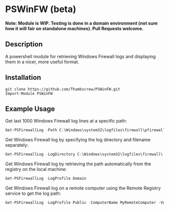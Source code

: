 # **PSWinFW (beta)**

**Note: Module is WIP. Testing is done in a domain environment (not sure how it will fair on standalone machines). Pull Requests welcome.**

## **Description**
A powershell module for retrieving Windows Firewall logs and displaying them in a nicer, more useful format.

## **Installation**
```
git clone https://github.com/Thumbscrew/PSWinFW.git
Import-Module PSWinFW
```
## **Example Usage**
Get last 1000 Windows Firewall log lines at a specific path:
```powershell
Get-PSFirewallLog -Path C:\Windows\system32\logfiles\firewall\pfirewall.log -Tail 1000
```
Get Windows Firewall log by specifying the log directory and filename separately:
```powershell
Get-PSFirewallLog -LogDirectory C:\Windows\system32\logfiles\firewall\ -LogFileName domainfw.log
```
Get Windows Firewall log by retrieving the path automatically from the registry on the local machine:
```powershell
Get-PSFirewallLog -LogProfile Domain
```
Get Windows Firewall log on a remote computer using the Remote Registry service to get the log path:
```powershell
Get-PSFirewallLog -LogProfile Public -ComputerName MyRemoteComputer -Verbose
```